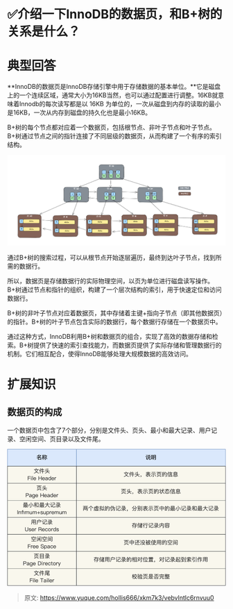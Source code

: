 # ✅介绍一下InnoDB的数据页，和B+树的关系是什么？

# 典型回答


**InnoDB的数据页是InnoDB存储引擎中用于存储数据的基本单位。**它是磁盘上的一个连续区域，通常大小为16KB当然，也可以通过配置进行调整。16KB就意味着Innodb的每次读写都是以 16KB 为单位的，一次从磁盘到内存的读取的最小是16KB，一次从内存到磁盘的持久化也是最小16KB。



B+树的每个节点都对应着一个数据页，包括根节点、非叶子节点和叶子节点。B+树通过节点之间的指针连接了不同层级的数据页，从而构建了一个有序的索引结构。

![1698478842787-f028f2b0-5886-4be8-b49b-5ef262c70394.png](./img/jQBIO4fOe_F-lo_3/1698478842787-f028f2b0-5886-4be8-b49b-5ef262c70394-348063.png)





通过B+树的搜索过程，可以从根节点开始逐层遍历，最终到达叶子节点，找到所需的数据行。



所以，数据页是存储数据行的实际物理空间，以页为单位进行磁盘读写操作。B+树通过节点和指针的组织，构建了一个层次结构的索引，用于快速定位和访问数据行。



B+树的非叶子节点对应着数据页，其中存储着主键+指向子节点（即其他数据页）的指针。B+树的叶子节点包含实际的数据行，每个数据行存储在一个数据页中。



通过这种方式，InnoDB利用B+树和数据页的组合，实现了高效的数据存储和检索。B+树提供了快速的索引查找能力，而数据页提供了实际存储和管理数据行的机制。它们相互配合，使得InnoDB能够处理大规模数据的高效访问。



# 扩展知识


## 数据页的构成


一个数据页中包含了7个部分，分别是文件头、页头、最小和最大记录、用户记录、空闲空间、页目录以及文件尾。



![1685250357353-2732251f-5a34-4303-bfd6-d6a7c34471fc.png](./img/jQBIO4fOe_F-lo_3/1685250357353-2732251f-5a34-4303-bfd6-d6a7c34471fc-630555.png)









> 原文: <https://www.yuque.com/hollis666/xkm7k3/vebvlntlc6rnvuu0>